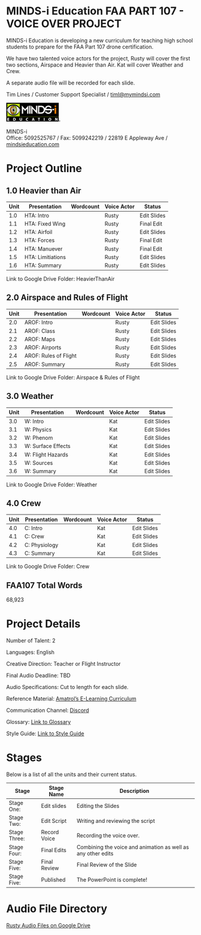 # MINDS-i Education FAA PART 107 - VOICE OVER PROJECT

MINDS-i Education is developing a new curriculum for teaching high school students to prepare for the FAA Part 107 drone certification. 

We have two talented voice actors for the project, Rusty will cover the first two sections, Airspace and Heavier than Air. Kat will cover Weather and Crew. 

A separate audio file will be recorded for each slide.

 
Tim Lines / Customer Support Specialist / timl@mymindsi.com 
  
![MINDS-i Education Logo](/assets/images/MINDS-iEducationBadge.png "MINDS-i Logo")

MINDS-i  
Office: 5092525767 / Fax: 5099242219 / 22819 E Appleway Ave / [mindsieducation.com](https://mindsieducation.com/)

# Project Outline

## 1.0 Heavier than Air

| Unit | Presentation           | Wordcount | Voice Actor | Status      |
|------|------------------------|-----------|-------------|-------------|
|1.0   | HTA: Intro             |           | Rusty       | Edit Slides |
|1.1   | HTA: Fixed Wing        |           | Rusty       | Final Edit  |
|1.2   | HTA: Airfoil           |           | Rusty       | Edit Slides |
|1.3   | HTA: Forces            |           | Rusty       | Final Edit  |
|1.4   | HTA: Manuever          |           | Rusty       | Final Edit  |
|1.5   | HTA: Limitiations      |           | Rusty       | Edit Slides |
|1.6   | HTA: Summary           |           | Rusty       | Edit Slides |

Link to Google Drive Folder: HeavierThanAir

## 2.0 Airspace and Rules of Flight

| Unit | Presentation              | Wordcount | Voice Actor | Status      |
|------|---------------------------|-----------|-------------|-------------|
| 2.0  | AROF: Intro               |           | Rusty       | Edit Slides |
| 2.1  | AROF: Class               |           | Rusty       | Edit Slides |
| 2.2  | AROF: Maps                |           | Rusty       | Edit Slides |
| 2.3  | AROF: Airports            |           | Rusty       | Edit Slides | 
| 2.4  | AROF: Rules of Flight     |           | Rusty       | Edit Slides | 
| 2.5  | AROF: Summary             |           | Rusty       | Edit Slides |

Link to Google Drive Folder: Airspace & Rules of Flight

## 3.0 Weather

| Unit | Presentation              | Wordcount | Voice Actor | Status      |
|------|---------------------------|-----------|-------------|-------------|
| 3.0  | W: Intro                  |           | Kat         | Edit Slides |
| 3.1  | W: Physics                |           | Kat         | Edit Slides |
| 3.2  | W: Phenom                 |           | Kat         | Edit Slides |
| 3.3  | W: Surface Effects        |           | Kat         | Edit Slides |
| 3.4  | W: Flight Hazards         |           | Kat         | Edit Slides |
| 3.5  | W: Sources                |           | Kat         | Edit Slides |
| 3.6  | W: Summary                |           | Kat         | Edit Slides |

Link to Google Drive Folder: Weather


## 4.0 Crew

| Unit | Presentation              | Wordcount | Voice Actor | Status      |
|------|---------------------------|-----------|-------------|-------------|
| 4.0  | C: Intro                  |           | Kat         | Edit Slides |
| 4.1  | C: Crew                   |           | Kat         | Edit Slides |
| 4.2  | C: Physiology             |           | Kat         | Edit Slides |
| 4.3  | C: Summary                |           | Kat         | Edit Slides |

Link to Google Drive Folder: Crew

## FAA107 Total Words
68,923

# Project Details


Number of Talent: 2

Languages: English

Creative Direction: Teacher or Flight Instructor

Final Audio Deadline: TBD

Audio Specifications: Cut to length for each slide.

Reference Material: [Amatrol’s E-Learning Curriculum](https://www.youtube.com/watch?v=JAy8WrmSGXY)

Communication Channel: [Discord](https://discord.com/login?redirect_to=%2Fchannels%2F862827843179905034%2F862827843641933837)

Glossary: [Link to Glossary](glossary.md "Glossary")

Style Guide: [Link to Style Guide](styleguide.md "Style Guide")

# Stages

Below is a list of all the units and their current status.

| Stage | Stage Name         | Description        | 
|-------------|--------------|--------------------|
|Stage One:   | Edit slides  | Editing the Slides |
|Stage Two:   | Edit Script  | Writing and reviewing the script |
|Stage Three: | Record Voice | Recording the voice over. |
|Stage Four:  | Final Edits  | Combining the voice and animation as well as any other edits |
|Stage Five:  | Final Review | Final Review of the Slide |
|Stage Five:  | Published    | The PowerPoint is complete! | 

# Audio File Directory

[Rusty Audio Files on Google Drive](https://drive.google.com/drive/folders/11k25vSbixSowA3v2ptWS7q1WoDoul_F2?usp=sharing)